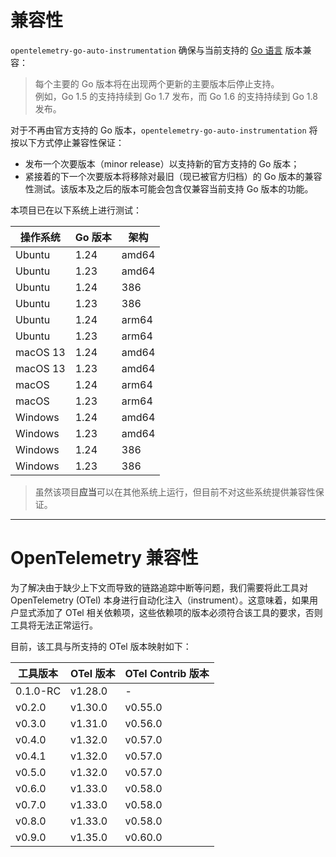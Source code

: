 # 兼容性

`opentelemetry-go-auto-instrumentation` 确保与当前支持的 [Go 语言](https://golang.org/doc/devel/release#policy) 版本兼容：

> 每个主要的 Go 版本将在出现两个更新的主要版本后停止支持。  
> 例如，Go 1.5 的支持持续到 Go 1.7 发布，而 Go 1.6 的支持持续到 Go 1.8 发布。

对于不再由官方支持的 Go 版本，`opentelemetry-go-auto-instrumentation` 将按以下方式停止兼容性保证：

- 发布一个次要版本（minor release）以支持新的官方支持的 Go 版本；
- 紧接着的下一个次要版本将移除对最旧（现已被官方归档）的 Go 版本的兼容性测试。该版本及之后的版本可能会包含仅兼容当前支持 Go 版本的功能。

本项目已在以下系统上进行测试：

| 操作系统 | Go 版本 | 架构    |
|----------|---------|---------|
| Ubuntu   | 1.24    | amd64   |
| Ubuntu   | 1.23    | amd64   |
| Ubuntu   | 1.24    | 386     |
| Ubuntu   | 1.23    | 386     |
| Ubuntu   | 1.24    | arm64   |
| Ubuntu   | 1.23    | arm64   |
| macOS 13 | 1.24    | amd64   |
| macOS 13 | 1.23    | amd64   |
| macOS    | 1.24    | arm64   |
| macOS    | 1.23    | arm64   |
| Windows  | 1.24    | amd64   |
| Windows  | 1.23    | amd64   |
| Windows  | 1.24    | 386     |
| Windows  | 1.23    | 386     |

> 虽然该项目**应当**可以在其他系统上运行，但目前不对这些系统提供兼容性保证。

---

# OpenTelemetry 兼容性

为了解决由于缺少上下文而导致的链路追踪中断等问题，我们需要将此工具对 OpenTelemetry (OTel) 本身进行自动化注入（instrument）。这意味着，如果用户显式添加了 OTel 相关依赖项，这些依赖项的版本必须符合该工具的要求，否则工具将无法正常运行。

目前，该工具与所支持的 OTel 版本映射如下：

| 工具版本   | OTel 版本  | OTel Contrib 版本 |
|------------|------------|------------------|
| 0.1.0-RC   | v1.28.0    | -                |
| v0.2.0     | v1.30.0    | v0.55.0          |
| v0.3.0     | v1.31.0    | v0.56.0          |
| v0.4.0     | v1.32.0    | v0.57.0          |
| v0.4.1     | v1.32.0    | v0.57.0          |
| v0.5.0     | v1.32.0    | v0.57.0          |
| v0.6.0     | v1.33.0    | v0.58.0          |
| v0.7.0     | v1.33.0    | v0.58.0          |
| v0.8.0     | v1.33.0    | v0.58.0          |
| v0.9.0     | v1.35.0    | v0.60.0          |